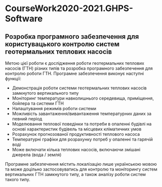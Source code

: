 # CourseWork2020-2021.GHPS-Software
## Розробка програмного забезпечення для користувацького контролю систем геотермальних теплових насосів
Метою цієї роботи є дослідження роботи геотермальних теплових насосів (ГТН) різних типів та розробка програмного забезпечення для контролю роботи ГТН.
Програмне забезпечення виконує наступні функції:
* Демонстрація роботи системи геотермальних теплових насосів замкнутого вертикального типу
* Моніторинг температури навколишнього середевища, приміщення, бойлера та системи ГТН
* Налаштування режимів роботи системи
* Можливість завантаження/вивантаження температурних даних за певний період 
*	Моделювання теплової поведінки та потреби в опаленні будівлі на основі характеристик будівель та місцевих кліматичних умов
*	Розрахунок прогнозованої продуктивності теплового насоса
*	Температурні графіки для розрахунку потреб у опаленні та гарячій воді
*	Може включати кілька теплових насосів, включаючи змішані джерела (вода / земля)

Програмне забезпечення містить локалізацію лише українською мовою та може доцільно застосовуватись для контролю та моніторингу систем вертикальних ГТН замкнутого типу, а також аналізу роботи систем такого типу.
